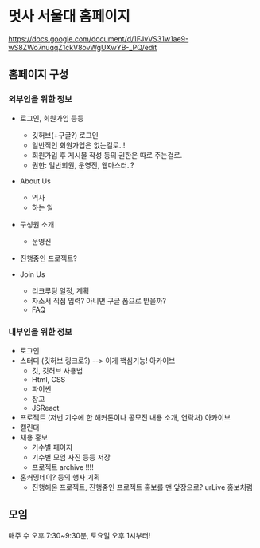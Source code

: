 # 멋사 서울대 홈페이지

https://docs.google.com/document/d/1FJvVS31w1ae9-wS8ZWo7nuqqZ1ckV8ovWgUXwYB-_PQ/edit

## 홈페이지 구성
### 외부인을 위한 정보
- 로그인, 회원가입 등등
   - 깃허브(+구글?) 로그인
   - 일반적인 회원가입은 없는걸로..!
   - 회원가입 후 게시물 작성 등의 권한은 따로 주는걸로. 
   - 권한: 일반회원, 운영진, 웹마스터..?

- About Us
   - 역사
   - 하는 일
- 구성원 소개
   - 운영진
- 진행중인 프로젝트?
- Join Us
   - 리크루팅 일정, 계획
   - 자소서 직접 입력? 아니면 구글 폼으로 받을까?
   - FAQ
### 내부인을 위한 정보
- 로그인 
- 스터디 (깃허브 링크로?) --> 이게 핵심기능!   아카이브
   - 깃, 깃허브 사용법
   - Html, CSS
   - 파이썬
   - 장고
   - JSReact
- 프로젝트 (저번 기수에 한 해커톤이나 공모전 내용 소개, 연락처) 아카이브
- 캘린더 
- 채용 홍보
   - 기수별 페이지
   - 기수별 모임 사진 등등 저장
   - 프로젝트 archive !!!!
- 홈커밍데이? 등의 행사 기획
   - 진행해온 프로젝트, 진행중인 프로젝트 홍보를 맨 앞장으로? urLive 홍보처럼

## 모임
매주 수 오후 7:30~9:30분, 토요일 오후 1시부터!
